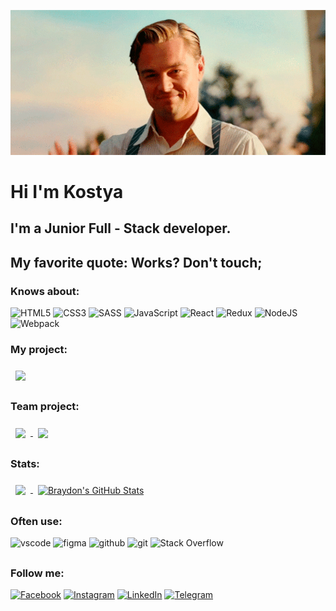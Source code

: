 <!-- HEADER -->

![](https://github.com/kostyaget/kostyaget/blob/main/all/C8uv.gif)

# Hi I'm Kostya

## I'm a Junior Full - Stack developer.

## My favorite quote: Works? Don't touch;

<!-- HEADER -->
<!-- ABOUT ME  -->

### Knows about:

![HTML5](https://img.shields.io/badge/html5-%23E34F26.svg?style=for-the-badge&logo=html5&logoColor=white)
![CSS3](https://img.shields.io/badge/css3-%231572B6.svg?style=for-the-badge&logo=css3&logoColor=white)
![SASS](https://img.shields.io/badge/SASS-hotpink.svg?style=for-the-badge&logo=SASS&logoColor=white)
![JavaScript](https://img.shields.io/badge/javascript-%23323330.svg?style=for-the-badge&logo=javascript&logoColor=%23F7DF1E)
![React](https://img.shields.io/badge/react-%2320232a.svg?style=for-the-badge&logo=react&logoColor=%2361DAFB)
![Redux](https://img.shields.io/badge/redux-%23593d88.svg?style=for-the-badge&logo=redux&logoColor=white)
![NodeJS](https://img.shields.io/badge/node.js-6DA55F?style=for-the-badge&logo=node.js&logoColor=white)
![Webpack](https://img.shields.io/badge/webpack-%238DD6F9.svg?style=for-the-badge&logo=webpack&logoColor=black)

### My project:

<a href="https://github.com/kostyaget/goit-markup-hw-08">
<img align="center" style="margin:0.5rem" src="https://github-readme-stats.vercel.app/api/pin/?username=kostyaget&repo=goit-markup-hw-08&title_color=ffffff&text_color=c9cacc&icon_color=4AB197&bg_color=1A2B34" />
</a>

### Team project:

<a href="https://github.com/kravamax/filmoteka">
<img align="center" style="margin:0.5rem" src="https://github-readme-stats.vercel.app/api/pin/?username=kravamax&repo=filmoteka&title_color=ffffff&text_color=c9cacc&icon_color=4AB197&bg_color=1A2B34" />
</a>

<a href="https://github.com/Solomon-IT-Dev/goit-team-project">
<img align="center" style="margin:0.5rem" src="https://github-readme-stats.vercel.app/api/pin/?username=Solomon-IT-Dev&repo=goit-team-project&title_color=ffffff&text_color=c9cacc&icon_color=4AB197&bg_color=1A2B34" />
</a>

### Stats:

<a href="https://github.com/kostyaget">
  <img align="center" style="margin:0.5rem" src="https://github-readme-stats.vercel.app/api/top-langs/?username=kostyaget&title_color=ffffff&text_color=c9cacc&icon_color=4AB197&bg_color=1A2B34" />
</a>
<a href="https://github.com/kostyaget">
  <img align="center" style="margin:0.5rem" src="https://github-readme-stats.vercel.app/api?username=kostyaget&show_icons=true&line_height=27&count_private=true&title_color=ffffff&text_color=c9cacc&icon_color=4AB097&bg_color=1A2B34" alt="Braydon's GitHub Stats" />
</a>

### Often use:

![vscode](https://camo.githubusercontent.com/a0484e6383e852e622da1e934b7724921ab9b69d69246d90f899424b01f6deb1/68747470733a2f2f696d672e736869656c64732e696f2f62616467652f56697375616c25323053747564696f253230436f64652d3030373864372e7376673f7374796c653d666f722d7468652d6261646765266c6f676f3d76697375616c2d73747564696f2d636f6465266c6f676f436f6c6f723d7768697465)
![figma](https://camo.githubusercontent.com/9a8ccd8ae319ddac9934db226e7834d7e1c61a31076e7d7c04ecb5bf352967aa/68747470733a2f2f696d672e736869656c64732e696f2f62616467652f6669676d612d2532334632344531452e7376673f7374796c653d666f722d7468652d6261646765266c6f676f3d6669676d61266c6f676f436f6c6f723d7768697465)
![github](https://camo.githubusercontent.com/b00dbca05937d3de2f9e39567dd955faedd9be2ed6941d610a8fbb4f4f4a76f0/68747470733a2f2f696d672e736869656c64732e696f2f62616467652f6769746875622d3030302e7376673f267374796c653d666f722d7468652d6261646765266c6f676f3d676974687562266c6f676f436f6c6f723d666666)
![git](https://camo.githubusercontent.com/ec0d32e85caf4723d5182a75338c89f85a2c3679aed0c46c9ee9fd1c8dc2a316/68747470733a2f2f696d672e736869656c64732e696f2f62616467652f6769742d2532334630353033332e7376673f7374796c653d666f722d7468652d6261646765266c6f676f3d676974266c6f676f436f6c6f723d7768697465)
![Stack Overflow](https://img.shields.io/badge/-Stackoverflow-FE7A16?style=for-the-badge&logo=stack-overflow&logoColor=white)

##

<!-- ABOUT ME  -->

<!-- FOLLOW ME -->

### Follow me:

[![Facebook](https://img.shields.io/badge/Facebook-%231877F2.svg?style=for-the-badge&logo=Facebook&logoColor=white)](https://www.facebook.com/kostya.getalo/)
[![Instagram](https://img.shields.io/badge/Instagram-%23E4405F.svg?style=for-the-badge&logo=Instagram&logoColor=white)](https://www.instagram.com/_getalo_/)
[![LinkedIn](https://img.shields.io/badge/linkedin-%230077B5.svg?style=for-the-badge&logo=linkedin&logoColor=white)](https://www.linkedin.com/in/kostya-getalo-066730231/)
[![Telegram](https://img.shields.io/badge/Telegram-2CA5E0?style=for-the-badge&logo=telegram&logoColor=white)](https://t.me/Kostya_GET)

##

<!-- FOLLOW ME -->
